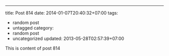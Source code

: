 ---
title: Post 814
date: 2014-01-07T20:40:32+07:00
tags:
  - random post
  - untagged
category:
  - random post
  - uncategorized
updated: 2013-05-28T02:57:39+07:00

This is content of post 814